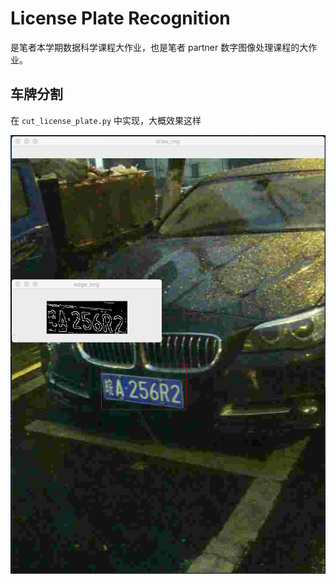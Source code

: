 # License Plate Recognition

是笔者本学期数据科学课程大作业，也是笔者 partner 数字图像处理课程的大作业。

## 车牌分割

在 `cut_license_plate.py` 中实现，大概效果这样

![example](https://raw.githubusercontent.com/mizu-bai/Data-Science-Cource-Final/main/example.png)
